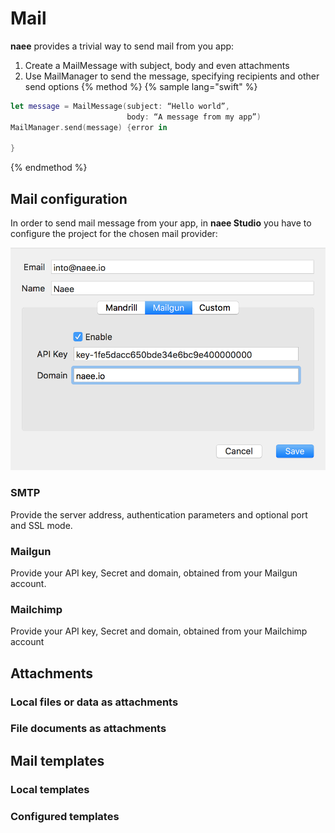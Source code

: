 # Mail
**naee** provides a trivial way to send mail from you app:

1. Create a MailMessage with subject, body and even attachments
2. Use MailManager to send the message, specifying recipients and other send options
{% method %}
{% sample lang="swift" %}
```swift
let message = MailMessage(subject: “Hello world”,
                          body: “A message from my app”)
MailManager.send(message) {error in

}
```
{% endmethod %}
## Mail configuration
In order to send mail message from your app, in **naee Studio** you have to configure the project for the chosen mail provider:

![Screenshot](img/email-settings.png)
### SMTP
Provide the server address, authentication parameters and optional port and SSL mode.
### Mailgun
Provide your API key, Secret and domain, obtained from your Mailgun account.
### Mailchimp
Provide your API key, Secret and domain, obtained from your Mailchimp account
## Attachments
### Local files or data as attachments
### File documents as attachments
## Mail templates
### Local templates
### Configured templates